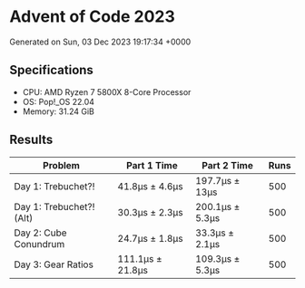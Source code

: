 # Advent of Code 2023

Generated on Sun, 03 Dec 2023 19:17:34 +0000

## Specifications

- CPU: AMD Ryzen 7 5800X 8-Core Processor
- OS: Pop!_OS 22.04
- Memory: 31.24 GiB

## Results

| Problem | Part 1 Time | Part 2 Time | Runs |
| ------- | ----------- | ----------- | ---- |
| Day 1: Trebuchet?! | 41.8µs ± 4.6µs | 197.7µs ± 13µs | 500 |
| Day 1: Trebuchet?! (Alt) | 30.3µs ± 2.3µs | 200.1µs ± 5.3µs | 500 |
| Day 2: Cube Conundrum | 24.7µs ± 1.8µs | 33.3µs ± 2.1µs | 500 |
| Day 3: Gear Ratios | 111.1µs ± 21.8µs | 109.3µs ± 5.3µs | 500 |

